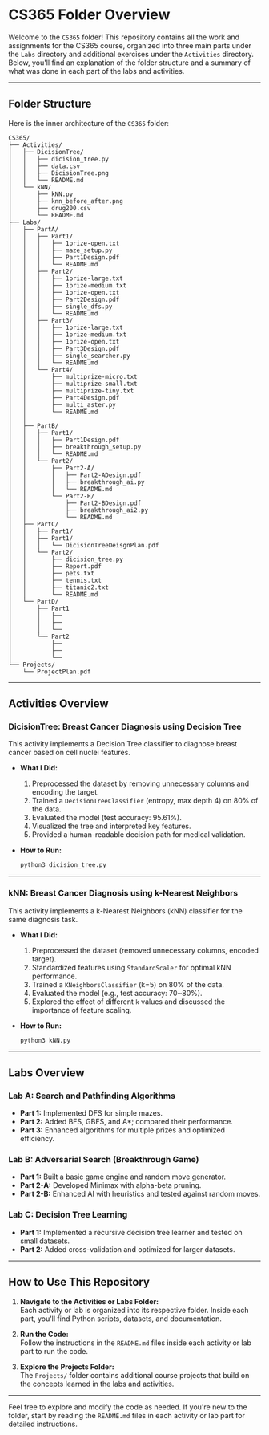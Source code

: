 # CS365 Folder Overview

Welcome to the `CS365` folder! This repository contains all the work and assignments for the CS365 course, organized into three main parts under the `Labs` directory and additional exercises under the `Activities` directory. Below, you'll find an explanation of the folder structure and a summary of what was done in each part of the labs and activities.

---

## Folder Structure

Here is the inner architecture of the `CS365` folder:

```
CS365/
├── Activities/                 
│   ├── DicisionTree/           
│   │   ├── dicision_tree.py
│   │   ├── data.csv
│   │   ├── DicisionTree.png
│   │   └── README.md
│   └── kNN/                    
│       ├── kNN.py
│       ├── knn_before_after.png
│       ├── drug200.csv
│       └── README.md
├── Labs/                       
│   ├── PartA/                  
│   │   ├── Part1/
│   │   │   ├── 1prize-open.txt
│   │   │   ├── maze_setup.py
│   │   │   ├── Part1Design.pdf
│   │   │   └── README.md
│   │   ├── Part2/
│   │   │   ├── 1prize-large.txt
│   │   │   ├── 1prize-medium.txt
│   │   │   ├── 1prize-open.txt
│   │   │   ├── Part2Design.pdf
│   │   │   ├── single_dfs.py
│   │   │   └── README.md
│   │   ├── Part3/
│   │   │   ├── 1prize-large.txt
│   │   │   ├── 1prize-medium.txt
│   │   │   ├── 1prize-open.txt
│   │   │   ├── Part3Design.pdf
│   │   │   ├── single_searcher.py
│   │   │   └── README.md
│   │   └── Part4/
│   │       ├── multiprize-micro.txt
│   │       ├── multiprize-small.txt
│   │       ├── multiprize-tiny.txt
│   │       ├── Part4Design.pdf
│   │       ├── multi_aster.py
│   │       └── README.md
│   │
│   ├── PartB/                  
│   │   ├── Part1/
│   │   │   ├── Part1Design.pdf
│   │   │   ├── breakthrough_setup.py
│   │   │   └── README.md
│   │   └── Part2/
│   │       ├── Part2-A/
│   │       │   ├── Part2-ADesign.pdf
│   │       │   ├── breakthrough_ai.py
│   │       │   └── README.md
│   │       └── Part2-B/
│   │           ├── Part2-BDesign.pdf
│   │           ├── breakthrough_ai2.py
│   │           └── README.md
│   ├── PartC/                  
│   │   ├── Part1/
│   │   ├── Part1/
│   │   │   └── DicisionTreeDeisgnPlan.pdf
│   │   └── Part2/
│   │       ├── dicision_tree.py
│   │       ├── Report.pdf
│   │       ├── pets.txt
│   │       ├── tennis.txt
│   │       ├── titanic2.txt 
│   │       └── README.md
│   └── PartD/
│       ├── Part1
│       │   ├──
│       │   ├──
│       │   └──
│       └── Part2
│           ├──
│           ├──
│           └──
└── Projects/
    └── ProjectPlan.pdf                   
```

---

## Activities Overview

### **DicisionTree: Breast Cancer Diagnosis using Decision Tree**
This activity implements a Decision Tree classifier to diagnose breast cancer based on cell nuclei features.

- **What I Did:**
  1. Preprocessed the dataset by removing unnecessary columns and encoding the target.
  2. Trained a `DecisionTreeClassifier` (entropy, max depth 4) on 80% of the data.
  3. Evaluated the model (test accuracy: 95.61%).
  4. Visualized the tree and interpreted key features.
  5. Provided a human-readable decision path for medical validation.

- **How to Run:**
  ```bash
  python3 dicision_tree.py
  ```

---

### **kNN: Breast Cancer Diagnosis using k-Nearest Neighbors**
This activity implements a k-Nearest Neighbors (kNN) classifier for the same diagnosis task.

- **What I Did:**
  1. Preprocessed the dataset (removed unnecessary columns, encoded target).
  2. Standardized features using `StandardScaler` for optimal kNN performance.
  3. Trained a `KNeighborsClassifier` (k=5) on 80% of the data.
  4. Evaluated the model (e.g., test accuracy: 70~80%).
  5. Explored the effect of different `k` values and discussed the importance of feature scaling.

- **How to Run:**
  ```bash
  python3 kNN.py
  ```

---

## Labs Overview

### **Lab A: Search and Pathfinding Algorithms**
- **Part 1:** Implemented DFS for simple mazes.
- **Part 2:** Added BFS, GBFS, and A*; compared their performance.
- **Part 3:** Enhanced algorithms for multiple prizes and optimized efficiency.

### **Lab B: Adversarial Search (Breakthrough Game)**
- **Part 1:** Built a basic game engine and random move generator.
- **Part 2-A:** Developed Minimax with alpha-beta pruning.
- **Part 2-B:** Enhanced AI with heuristics and tested against random moves.

### **Lab C: Decision Tree Learning**
- **Part 1:** Implemented a recursive decision tree learner and tested on small datasets.
- **Part 2:** Added cross-validation and optimized for larger datasets.

---

## How to Use This Repository

1. **Navigate to the Activities or Labs Folder:**  
   Each activity or lab is organized into its respective folder. Inside each part, you'll find Python scripts, datasets, and documentation.

2. **Run the Code:**  
   Follow the instructions in the `README.md` files inside each activity or lab part to run the code.

3. **Explore the Projects Folder:**  
   The `Projects/` folder contains additional course projects that build on the concepts learned in the labs and activities.

---

Feel free to explore and modify the code as needed. If you're new to the folder, start by reading the `README.md` files in each activity or lab part for detailed instructions.
